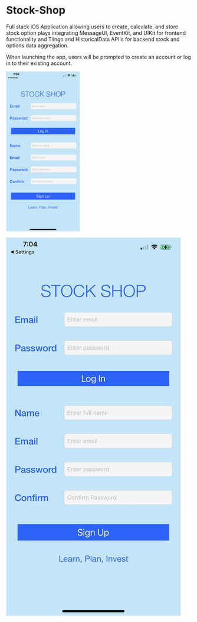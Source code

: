 # Stock-Shop
Full stack iOS Application allowing users to create, calculate, and store stock option plays integrating MessageUI, EventKit, and UIKit for frontend functionality and Tiingo and HistoricalData API's for backend stock and options data aggregation.

When launching the app, users will be prompted to create an account or log in to their existing account.

<img src = "DemoPhotos/1.jpeg" width = 200>

![test](DemoPhotos/1.jpeg)
